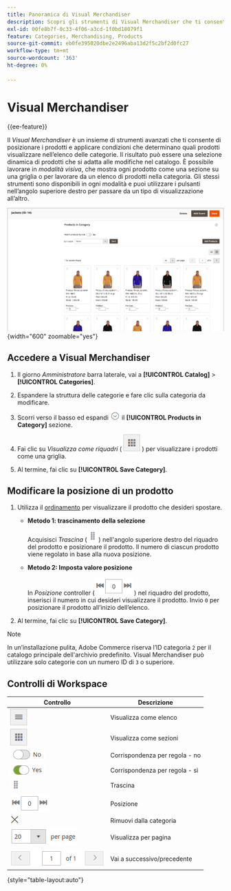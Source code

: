 ```yaml
---
title: Panoramica di Visual Merchandiser
description: Scopri gli strumenti di Visual Merchandiser che ti consentono di posizionare i prodotti e determinare quali prodotti visualizzare nell’elenco delle categorie.
exl-id: 00fe8b7f-0c33-4f06-a3cd-1f0bd18079f1
feature: Categories, Merchandising, Products
source-git-commit: eb0fe395020dbe2e2496aba13d2f5c2bf2d0fc27
workflow-type: tm+mt
source-wordcount: '363'
ht-degree: 0%

---
```


# Visual Merchandiser

{{ee-feature}}

Il _Visual Merchandiser_ è un insieme di strumenti avanzati che ti consente di posizionare i prodotti e applicare condizioni che determinano quali prodotti visualizzare nell’elenco delle categorie. Il risultato può essere una selezione dinamica di prodotti che si adatta alle modifiche nel catalogo. È possibile lavorare in _modalità visiva_, che mostra ogni prodotto come una sezione su una griglia o per lavorare da un elenco di prodotti nella categoria. Gli stessi strumenti sono disponibili in ogni modalità e puoi utilizzare i pulsanti nell’angolo superiore destro per passare da un tipo di visualizzazione all’altro.

![Prodotti categoria in visualizzazione affiancata](./assets/category-products-visual-with-stock.png){width="600" zoomable="yes"}

## Accedere a Visual Merchandiser

1. Il giorno _Amministratore_ barra laterale, vai a **[!UICONTROL Catalog]** > **[!UICONTROL Categories]**.

1. Espandere la struttura delle categorie e fare clic sulla categoria da modificare.

1. Scorri verso il basso ed espandi ![Selettore di espansione](../assets/icon-display-expand.png) il **[!UICONTROL Products in Category]** sezione.

1. Fai clic su _Visualizza come riquadri_ ( ![Visualizza come sezioni](../assets/icon-view-tiles.png) ) per visualizzare i prodotti come una griglia.

1. Al termine, fai clic su **[!UICONTROL Save Category]**.

## Modificare la posizione di un prodotto

1. Utilizza il [ordinamento](../catalog/navigation-product-listings.md) per visualizzare il prodotto che desideri spostare.

   - **Metodo 1: trascinamento della selezione**

     Acquisisci _Trascina_ (![Icona Trascina](../assets/icon-move.png)) nell&#39;angolo superiore destro del riquadro del prodotto e posizionare il prodotto. Il numero di ciascun prodotto viene regolato in base alla nuova posizione.

   - **Metodo 2: Imposta valore posizione**

     In _Posizione_ controller (![Campo Posizione](../assets/control-position.png)) nel riquadro del prodotto, inserisci il numero in cui desideri visualizzare il prodotto. Invio `0` per posizionare il prodotto all’inizio dell’elenco.

1. Al termine, fai clic su **[!UICONTROL Save Category]**.

>[!NOTE]
>
>In un’installazione pulita, Adobe Commerce riserva l’ID categoria `2` per il catalogo principale dell&#39;archivio predefinito. Visual Merchandiser può utilizzare solo categorie con un numero ID di `3` o superiore.

## Controlli di Workspace

| Controllo | Descrizione |
|--- |--- |
| ![Icona Visualizza elenco](../assets/icon-view-list.png) | Visualizza come elenco |
| ![Icona Visualizza come sezioni](../assets/icon-view-tiles.png) | Visualizza come sezioni |
| ![Attiva/Disattiva corrispondenza per regola - no](../assets/toggle-no.png) | Corrispondenza per regola - no |
| ![Attiva/Disattiva corrispondenza per regola - sì](../assets/toggle-yes.png) | Corrispondenza per regola - sì |
| ![Icona Sposta](../assets/icon-move.png) | Trascina |
| ![Controller posizione](../assets/control-position.png) | Posizione |
| ![Icona Rimuovi da categoria](../assets/icon-delete-x.png) | Rimuovi dalla categoria |
| ![Elementi per controllo pagina](../assets/control-items-per-page.png) | Visualizza per pagina |
| ![Cambia visualizzazione pagina](../assets/control-page-display.png) | Vai a successivo/precedente |

{style="table-layout:auto"}
